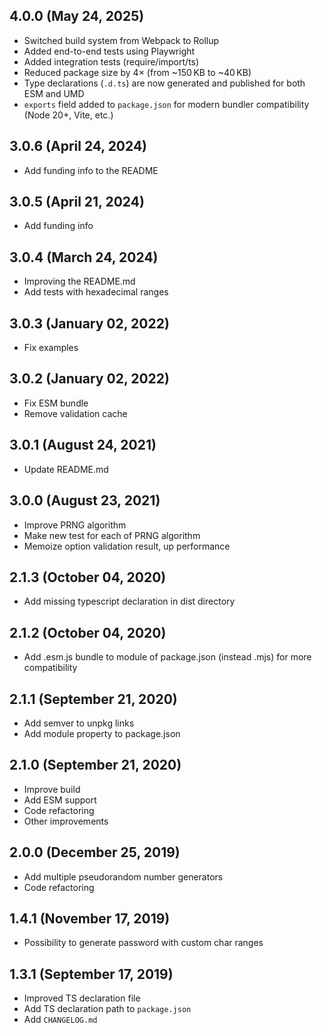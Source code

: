 ## 4.0.0 (May 24, 2025)
* Switched build system from Webpack to Rollup
* Added end-to-end tests using Playwright
* Added integration tests (require/import/ts)
* Reduced package size by 4× (from ~150 KB to ~40 KB)
* Type declarations (`.d.ts`) are now generated and published for both ESM and UMD
* `exports` field added to `package.json` for modern bundler compatibility (Node 20+, Vite, etc.)

## 3.0.6 (April 24, 2024)
* Add funding info to the README

## 3.0.5 (April 21, 2024)
* Add funding info

## 3.0.4 (March 24, 2024)
* Improving the README.md
* Add tests with hexadecimal ranges

## 3.0.3 (January 02, 2022)
* Fix examples

## 3.0.2 (January 02, 2022)
* Fix ESM bundle
* Remove validation cache

## 3.0.1 (August 24, 2021)
* Update README.md

## 3.0.0 (August 23, 2021)
* Improve PRNG algorithm
* Make new test for each of PRNG algorithm
* Memoize option validation result, up performance

## 2.1.3 (October 04, 2020)
* Add missing typescript declaration in dist directory

## 2.1.2 (October 04, 2020)
* Add .esm.js bundle to module of package.json (instead .mjs) for more compatibility

## 2.1.1 (September 21, 2020)

* Add semver to unpkg links
* Add module property to package.json

## 2.1.0 (September 21, 2020)

* Improve build
* Add ESM support
* Code refactoring
* Other improvements

## 2.0.0 (December 25, 2019)

* Add multiple pseudorandom number generators
* Code refactoring

## 1.4.1 (November 17, 2019)

* Possibility to generate password with custom char ranges

## 1.3.1 (September 17, 2019)

* Improved TS declaration file
* Add TS declaration path to `package.json`
* Add `CHANGELOG.md`